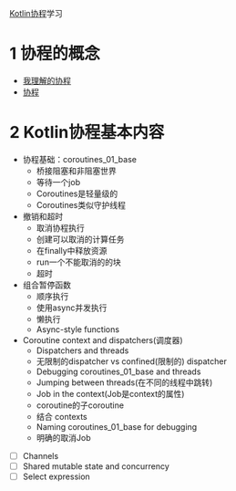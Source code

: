 [Kotlin协程](https://github.com/Kotlin/kotlinx.coroutines/blob/master/coroutines-guide.md)学习

# 1 协程的概念

- [我理解的协程](https://www.zybuluo.com/kuailezhishang/note/128823)
- [协程](http://www.liaoxuefeng.com/wiki/001374738125095c955c1e6d8bb493182103fac9270762a000/0013868328689835ecd883d910145dfa8227b539725e5ed000)
 
# 2 Kotlin协程基本内容

- 协程基础：coroutines_01_base
    - 桥接阻塞和非阻塞世界
    - 等待一个job
    - Coroutines是轻量级的
    - Coroutines类似守护线程
- 撤销和超时
    - 取消协程执行
    - 创建可以取消的计算任务
    - 在finally中释放资源
    - run一个不能取消的的块
    - 超时
- 组合暂停函数
    - 顺序执行
    - 使用async并发执行
    - 懒执行
    - Async-style functions
- Coroutine context and dispatchers(调度器)
     - Dispatchers and threads
    - 无限制的dispatcher vs confined(限制的) dispatcher
    - Debugging coroutines_01_base and threads
    - Jumping between threads(在不同的线程中跳转)
    - Job in the context(Job是context的属性)
    - coroutine的子coroutine
    - 结合 contexts
    - Naming coroutines_01_base for debugging
    - 明确的取消Job

- [ ] Channels
- [ ] Shared mutable state and concurrency
- [ ] Select expression